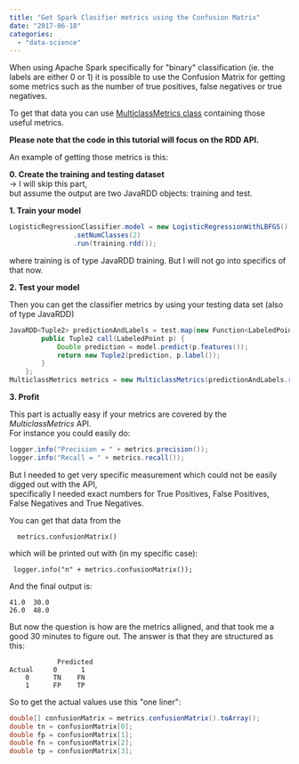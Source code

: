 ```yaml
---
title: "Get Spark Clasifier metrics using the Confusion Matrix"
date: "2017-06-18"
categories: 
  - "data-science"
---
```


When using Apache Spark specifically for "binary" classification (ie. the labels are either 0 or 1) it is possible to use the Confusion Matrix for getting some metrics such as the number of true positives, false negatives or true negatives.  
  
To get that data you can use [MulticlassMetrics class](https://spark.apache.org/docs/1.6.3/api/java/index.html?org/apache/spark/mllib/evaluation/MulticlassMetrics.html) containing those useful metrics.  
  
**Please note that the code in this tutorial will focus on the RDD API.**  
  
An example of getting those metrics is this:  
  
**0. Create the training and testing dataset**  
-> I will skip this part,  
but assume the output are two  JavaRDD objects: training and test.  
  
**1. Train your model**   
  
```java
LogisticRegressionClassifier.model = new LogisticRegressionWithLBFGS()  
                .setNumClasses(2)  
                .run(training.rdd());  
```

where training is of type JavaRDD training. But I will not go into specifics of that now.  

  

**2. Test your model**

Then you can get the classifier metrics by using your testing data set (also of type JavaRDD)  

```java
JavaRDD<Tuple2> predictionAndLabels = test.map(new Function<LabeledPoint, Tuple2>() {  
        public Tuple2 call(LabeledPoint p) {  
            Double prediction = model.predict(p.features());  
            return new Tuple2(prediction, p.label());  
        }  
    };  
MulticlassMetrics metrics = new MulticlassMetrics(predictionAndLabels.rdd());  
```

**3. Profit** 

This part is actually easy if your metrics are covered by the _MulticlassMetrics_ API.  
For instance you could easily do:
```java
logger.info("Precision = " + metrics.precision());  
logger.info("Recall = " + metrics.recall());  
```

But I needed to get very specific measurement which could not be easily digged out with the API,  
specifically I needed exact numbers for True Positives, False Positives, False Negatives and True Negatives.  
  
You can get that data from the  
  
      metrics.confusionMatrix()  
  
which will be printed out with (in my specific case):  
  
     logger.info("n" + metrics.confusionMatrix());  
And the final output is:
```
41.0  30.0  
26.0  48.0  
```

But now the question is how are the metrics alligned, and that took me a good 30 minutes to figure out. The answer is that they are structured as this:  

```
            Predicted  
Actual     0      1  
    0      TN    FN  
    1      FP    TP  
```
  

So to get the actual values use this "one liner":  

```java
double[] confusionMatrix = metrics.confusionMatrix().toArray();  
double tn = confusionMatrix[0];  
double fp = confusionMatrix[1];  
double fn = confusionMatrix[2];  
double tp = confusionMatrix[3];
```
